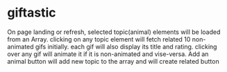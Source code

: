 # giftastic

On page landing or refresh, selected topic(animal) elements will be loaded from an Array.
clicking on any topic element will fetch related 10 non-animated gifs initially.
each gif will also display its title and rating.
clicking over any gif will animate it if it is non-animated and vise-versa.
Add an animal button will add new topic to the array and will create related button
